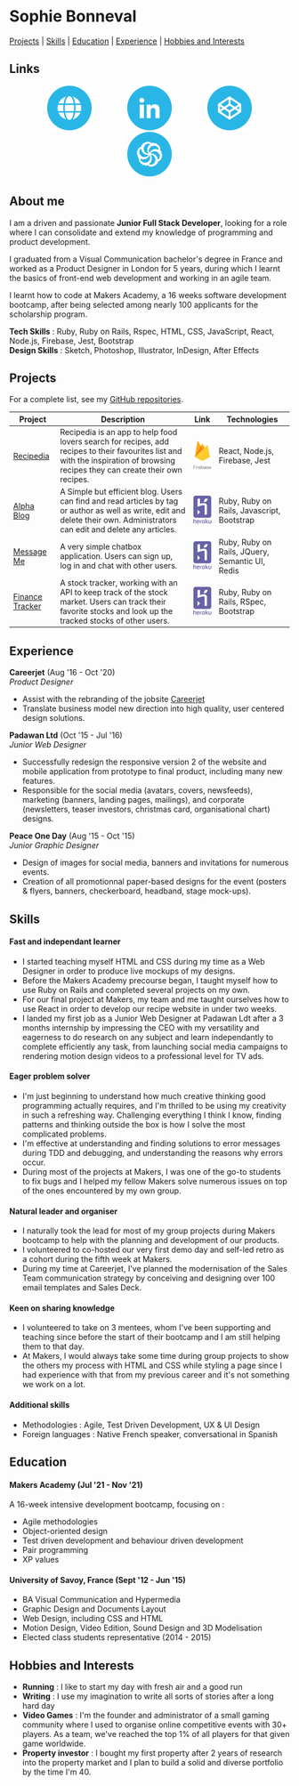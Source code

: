 # Sophie Bonneval

[Projects](#projects) | [Skills](#skills) | [Education](#education) | [Experience](#experience) | [Hobbies and Interests](#hobbies-and-interests)

## Links

<p align="center">

<a href="http://sophiebonneval.com/">
<img src="https://github.com/Maldorana/CV/blob/master/img/website.png" alt="portfolio" hspace="30" height="80" width="80"></a>

<a href="https://www.linkedin.com/in/sophie-bonneval-9b8b07a4/">
<img src="https://github.com/Maldorana/CV/blob/master/img/linkedin.png" alt="linkedin" hspace="30" height="80" width="80"></a>

<a href="https://codepen.io/Maldorana">
<img src="https://github.com/Maldorana/CV/blob/master/img/codepen.png" alt="codepen" hspace="30" height="80" width="80"></a>
 
<a href="https://www.codewars.com/users/Maldorana">
<img src="https://github.com/Maldorana/CV/blob/master/img/codewars.png" alt="codewars" hspace="30" height="80" width="80"></a>

</p>

## About me

I am a driven and passionate **Junior Full Stack Developer**, looking for a role where I can consolidate and extend my knowledge of programming and product development.

I graduated from a Visual Communication bachelor's degree in France and worked as a Product Designer in London for 5 years, during which I learnt the basics of front-end web development and working in an agile team.

I learnt how to code at Makers Academy, a 16 weeks software development bootcamp, after being selected among nearly 100 applicants for the scholarship program.

**Tech Skills** : Ruby, Ruby on Rails, Rspec, HTML, CSS, JavaScript, React, Node.js, Firebase, Jest, Bootstrap\
**Design Skills** : Sketch, Photoshop, Illustrator, InDesign, After Effects

## Projects

For a complete list, see my [GitHub repositories](https://github.com/Maldorana?tab=repositories).

| Project                                                         | Description                                                                                                                                                                      | Link                                                                                                                                                         | Technologies                                    |
| --------------------------------------------------------------- | -------------------------------------------------------------------------------------------------------------------------------------------------------------------------------- | ------------------------------------------------------------------------------------------------------------------------------------------------------------ | ----------------------------------------------- |
| [Recipedia](https://github.com/Maldorana/Recipedia)             | Recipedia is an app to help food lovers search for recipes, add recipes to their favourites list and with the inspiration of browsing recipes they can create their own recipes. | [<img src="https://github.com/Maldorana/CV/blob/master/img/firebase.svg" alt="firebase" height="50" width="50">](https://recipedia-cbe2c.web.app)            | React, Node.js, Firebase, Jest                  |
| [Alpha Blog](https://github.com/Maldorana/alpha-blog)           | A Simple but efficient blog. Users can find and read articles by tag or author as well as write, edit and delete their own. Administrators can edit and delete any articles.     | [<img src="https://github.com/Maldorana/CV/blob/master/img/heroku.svg" alt="heroku" height="50" width="50">](https://alpha-blog-on-rails.herokuapp.com)      | Ruby, Ruby on Rails, Javascript, Bootstrap      |
| [Message Me](https://github.com/Maldorana/message-me)           | A very simple chatbox application. Users can sign up, log in and chat with other users.                                                                                          | [<img src="https://github.com/Maldorana/CV/blob/master/img/heroku.svg" alt="heroku" height="50" width="50">](https://message-me-on-rails.herokuapp.com)      | Ruby, Ruby on Rails, JQuery, Semantic UI, Redis |
| [Finance Tracker](https://github.com/Maldorana/finance-tracker) | A stock tracker, working with an API to keep track of the stock market. Users can track their favorite stocks and look up the tracked stocks of other users.                     | [<img src="https://github.com/Maldorana/CV/blob/master/img/heroku.svg" alt="heroku" height="50" width="50">](https://finance-tracker-on-rails.herokuapp.com) | Ruby, Ruby on Rails, RSpec, Bootstrap           |

## Experience

**Careerjet** (Aug '16 - Oct '20)  
_Product Designer_

- Assist with the rebranding of the jobsite [Careerjet](https://www.careerjet.co.uk/)
- Translate business model new direction into high quality, user centered design solutions.

**Padawan Ltd** (Oct '15 - Jul '16)  
_Junior Web Designer_

- Successfully redesign the responsive version 2 of the website and mobile application from prototype to final product, including many new features.
- Responsible for the social media (avatars, covers, newsfeeds), marketing (banners, landing pages, mailings), and corporate (newsletters, teaser investors, christmas card, organisational chart) designs.

**Peace One Day** (Aug '15 - Oct '15)  
_Junior Graphic Designer_

- Design of images for social media, banners and invitations for numerous events.
- Creation of all promotionnal paper-based designs for the event (posters & flyers, banners, checkerboard, headband, stage mock-ups).

## Skills

#### Fast and independant learner

- I started teaching myself HTML and CSS during my time as a Web Designer in order to produce live mockups of my designs.
- Before the Makers Academy precourse began, I taught myself how to use Ruby on Rails and completed several projects on my own.
- For our final project at Makers, my team and me taught ourselves how to use React in order to develop our recipe website in under two weeks.
- I landed my first job as a Junior Web Designer at Padawan Ldt after a 3 months internship by impressing the CEO with my versatility and eagerness to do research on any subject and learn independantly to complete efficiently any task, from launching social media campaigns to rendering motion design videos to a professional level for TV ads.

#### Eager problem solver

- I'm just beginning to understand how much creative thinking good programming actually requires, and I'm thrilled to be using my creativity in such a refreshing way. Challenging everything I think I know, finding patterns and thinking outside the box is how I solve the most complicated problems.
- I'm effective at understanding and finding solutions to error messages during TDD and debugging, and understanding the reasons why errors occur.
- During most of the projects at Makers, I was one of the go-to students to fix bugs and I helped my fellow Makers solve numerous issues on top of the ones encountered by my own group.

#### Natural leader and organiser

- I naturally took the lead for most of my group projects during Makers bootcamp to help with the planning and development of our products.
- I volunteered to co-hosted our very first demo day and self-led retro as a cohort during the fifth week at Makers.
- During my time at Careerjet, I've planned the modernisation of the Sales Team communication strategy by conceiving and designing over 100 email templates and Sales Deck.

#### Keen on sharing knowledge

- I volunteered to take on 3 mentees, whom I've been supporting and teaching since before the start of their bootcamp and I am still helping them to that day.
- At Makers, I would always take some time during group projects to show the others my process with HTML and CSS while styling a page since I had experience with that from my previous career and it's not something we work on a lot.

#### Additional skills

- Methodologies : Agile, Test Driven Development, UX & UI Design
- Foreign languages : Native French speaker, conversational in Spanish

## Education

#### Makers Academy (Jul '21 - Nov '21)

A 16-week intensive development bootcamp, focusing on :

- Agile methodologies
- Object-oriented design
- Test driven development and behaviour driven development
- Pair programming
- XP values

#### University of Savoy, France (Sept '12 - Jun '15)

- BA Visual Communication and Hypermedia
- Graphic Design and Documents Layout
- Web Design, including CSS and HTML
- Motion Design, Video Edition, Sound Design and 3D Modelisation
- Elected class students representative (2014 - 2015)

## Hobbies and Interests

- **Running** : I like to start my day with fresh air and a good run
- **Writing** : I use my imagination to write all sorts of stories after a long hard day
- **Video Games** : I'm the founder and administrator of a small gaming community where I used to organise online competitive events with 30+ players. As a team, we've reached the top 1% of all players for that given game worldwide.
- **Property investor** : I bought my first property after 2 years of research into the property market and I plan to build a solid and diverse portfolio by the time I'm 40.
